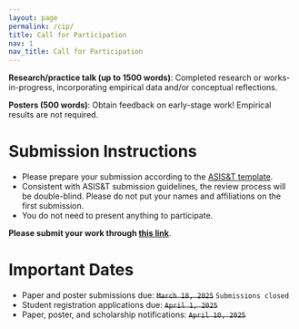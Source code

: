 ```yaml
---
layout: page
permalink: /cip/
title: Call for Participation
nav: 1
nav_title: Call for Participation
---
```


**Research/practice talk (up to 1500 words)**: Completed research or works-in-progress, incorporating empirical data and/or conceptual reflections. 

**Posters (500 words)**: Obtain feedback on early-stage work! Empirical results are not required.

# Submission Instructions
* Please prepare your submission according to the [ASIS&T template](https://growthzonecmsprodeastus.azureedge.net/sites/2036/Template-Instructions-2025-final.docx). 
* Consistent with ASIS&T submission guidelines, the review process will be double-blind. Please do not put your names and affiliations on the first submission.
* You do not need to present anything to participate.

**Please submit your work through [this link](https://sjsu.qualtrics.com/jfe/form/SV_77pDCj1eYdA4nUa)**.

# Important Dates
* Paper and poster submissions due: ~~`March 18, 2025`~~ `Submissions closed`
* Student registration applications due: ~~``April 1, 2025``~~
* Paper, poster, and scholarship notifications: ~~``April 10, 2025``~~

